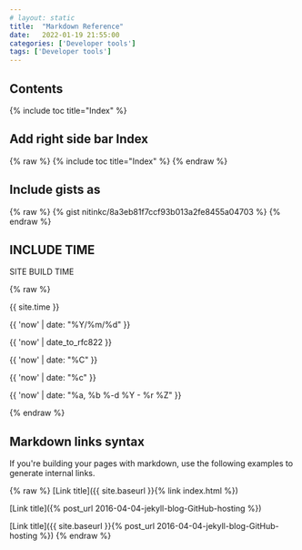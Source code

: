 ```yaml
---
# layout: static
title:  "Markdown Reference"
date:   2022-01-19 21:55:00
categories: ['Developer tools']
tags: ['Developer tools']
---
```


## Contents

{% include toc title="Index" %}

## Add right side bar Index
{% raw  %}
{% include toc title="Index" %}
{% endraw %}


## Include gists as
{% raw  %}
{% gist nitinkc/8a3eb81f7ccf93b013a2fe8455a04703 %}
{% endraw %}

## INCLUDE TIME

SITE BUILD TIME

{% raw  %}

{{ site.time  }}

{{ 'now' | date: "%Y/%m/%d" }}

{{ 'now' | date_to_rfc822 }}

{{ 'now' | date: "%C" }}

{{ 'now' | date: "%c" }}

{{ 'now' | date: "%a, %b %-d %Y - %r %Z" }}

{% endraw %}


## Markdown links syntax

If you're building your pages with markdown, use the following examples to generate internal links.

{% raw  %}
[Link title]({{ site.baseurl }}{% link index.html %})

[Link title]({% post_url 2016-04-04-jekyll-blog-GitHub-hosting %})

[Link title]({{ site.baseurl }}{% post_url 2016-04-04-jekyll-blog-GitHub-hosting %})
{% endraw %}
